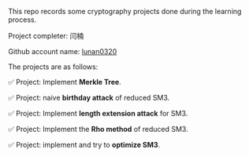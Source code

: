 This repo records some cryptography projects done during the learning process.

Project completer: 闫楠

Github account name: [lunan0320](https://github.com/lunan0320)



The projects are as follows:



✅ Project: Implement **Merkle Tree**.

✅ Project: naive **birthday attack** of reduced SM3.

✅ Project: Implement **length extension attack**  for SM3.

✅ Project: Implement the **Rho method** of reduced SM3.

✅ Project:  implement and try to **optimize SM3**.






